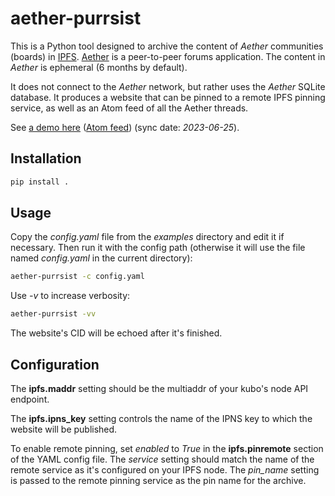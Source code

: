 aether-purrsist
===============

This is a Python tool designed to archive the content of *Aether*
communities (boards) in [IPFS](https://ipfs.tech).
[Aether](https://getaether.net/) is a peer-to-peer forums application.
The content in *Aether* is ephemeral (6 months by default).

It does not connect to the *Aether* network, but rather uses the
*Aether* SQLite database.
It produces a website that can be pinned to a remote IPFS pinning service,
as well as an Atom feed of all the Aether threads.

See [a demo here](https://bafybeiarckpnjohvpmpvmyivgvlzyme2fnmqh3nhcdske7lx6nxj5b7y7y.ipfs.dweb.link) ([Atom feed](https://bafybeiarckpnjohvpmpvmyivgvlzyme2fnmqh3nhcdske7lx6nxj5b7y7y.ipfs.dweb.link/atom.xml)) (sync date: *2023-06-25*).

Installation
------------

```sh
pip install .
```

Usage
-----

Copy the *config.yaml* file from the *examples* directory and
edit it if necessary. Then run it with the config path (otherwise
it will use the file named *config.yaml* in the current directory):

```sh
aether-purrsist -c config.yaml
```

Use *-v* to increase verbosity:

```sh
aether-purrsist -vv
```

The website's CID will be echoed after it's finished.

Configuration
-------------

The **ipfs.maddr** setting should be the multiaddr of your kubo's node
API endpoint.

The **ipfs.ipns_key** setting controls the name of the IPNS key
to which the website will be published.

To enable remote pinning, set *enabled* to *True* in the **ipfs.pinremote**
section of the YAML config file. The *service* setting should match the name
of the remote service as it's configured on your IPFS node. The *pin_name*
setting is passed to the remote pinning service as the pin name for the
archive.

